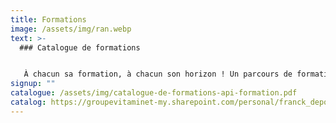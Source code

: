 ```yaml
---
title: Formations
image: /assets/img/ran.webp
text: >-
  ### C﻿atalogue de formations


   À chacun sa formation, à chacun son horizon ! Un parcours de formation adapté et personnalisé en fonction des besoins.
signup: ""
catalogue: /assets/img/catalogue-de-formations-api-formation.pdf
catalog: https://groupevitaminet-my.sharepoint.com/personal/franck_depoorter_groupevitaminet_com/_layouts/15/onedrive.aspx?id=%2Fpersonal%2Ffranck%5Fdepoorter%5Fgroupevitaminet%5Fcom%2FDocuments%2Ffiche%20technique%20animation%2Epdf&parent=%2Fpersonal%2Ffranck%5Fdepoorter%5Fgroupevitaminet%5Fcom%2FDocuments
---
```

